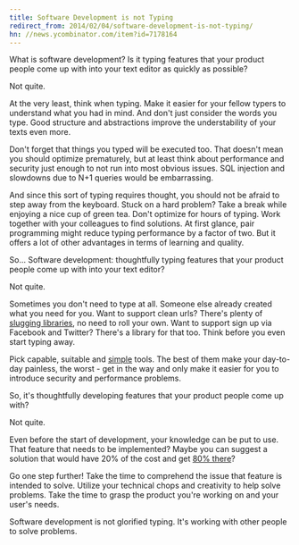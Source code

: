 ```yaml
---
title: Software Development is not Typing
redirect_from: 2014/02/04/software-development-is-not-typing/
hn: //news.ycombinator.com/item?id=7178164
---
```


What is software development? Is it typing features that your product people come up with into your text editor as quickly as possible?

Not quite.

At the very least, think when typing. Make it easier for your fellow typers to understand what you had in mind. And don't just consider the words you type. Good structure and abstractions improve the understability of your texts even more.

Don't forget that things you typed will be executed too. That doesn't mean you should optimize prematurely, but at least think about performance and security just enough to not run into most obvious issues. SQL injection and slowdowns due to N+1 queries would be embarrassing.

And since this sort of typing requires thought, you should not be afraid to step away from the keyboard. Stuck on a hard problem? Take a break while enjoying a nice cup of green tea. Don't optimize for hours of typing. Work together with your colleagues to find solutions. At first glance, pair programming might reduce typing performance by a factor of two. But it offers a lot of other advantages in terms of learning and quality.

So... Software development: thoughtfully typing features that your product people come up with into your text editor?

Not quite.

Sometimes you don't need to type at all. Someone else already created what you need for you. Want to support clean urls? There's plenty of [slugging libraries](//github.com/norman/friendly_id), no need to roll your own. Want to support sign up via Facebook and Twitter? There's a library for that too. Think before you even start typing away.

Pick capable, suitable and [simple](/2012/05/28/simpler/) tools. The best of them make your day-to-day painless, the worst - get in the way and only make it easier for you to introduce security and performance problems.

So, it's thoughtfully developing features that your product people come up with?

Not quite.

Even before the start of development, your knowledge can be put to use. That feature that needs to be implemented? Maybe you can suggest a solution that would have 20% of the cost and get [80% there](//en.wikipedia.org/wiki/Pareto_principle)?

Go one step further! Take the time to comprehend the issue that feature is intended to solve. Utilize your technical chops and creativity to help solve problems. Take the time to grasp the product you're working on and your user's needs.

Software development is not glorified typing. It's working with other people to solve problems.
